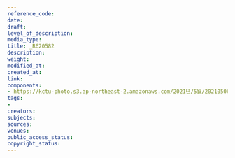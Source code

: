 ```yaml
---
reference_code: 
date: 
draft: 
level_of_description: 
media_type: 
title: _R620582
description: 
weight: 
modified_at: 
created_at: 
link: 
components:
- https://kctu-photo.s3.ap-northeast-2.amazonaws.com/2021년/5월/20210506_최저임금위원회+권순원+공익위원+사퇴촉구+기자회견/서울본부/_R620582.jpg
tags:
- 
creators: 
subjects: 
sources: 
venues: 
public_access_status: 
copyright_status: 
---
```

